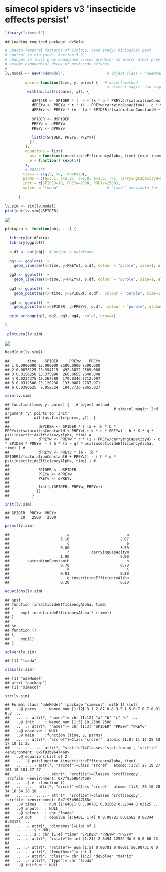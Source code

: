 simecol spiders v3 'insecticide effects persist'
================

``` r
library("simecol")
```

    ## Loading required package: deSolve

``` r
# Spacio-Temporal Patterns of Ecology, case study: biological pest
# control in vineyards. Section 5.2
# changes in local prey abundance causes predator to search other prey habitats  
# assume exponential decay of pesticide effects
#
lv.model <- new("odeModel",                   # object class = 'odeModel'
                
         main = function(time, y, parms) {   # object method
                                              # simecol magic: 2nd argument 'y' points to 'init'
          with(as.list(c(parms, y)), {

            dSPIDER <- SPIDER * ( -a + (k * b * PREYv)/(saturationConstantH + PREYv) + k * c * PREYw) - h * K * q * psi(insecticideEfficiencyAlpha, time) # 
            dPREYw <- PREYw * r * (1 - PREYw/carryingCapacityW) - c * SPIDER * PREYw  - ( h * (1 - q) * psi(insecticideEfficiencyAlpha, time) ) #
            dPREYv <- PREYv * (e - (b * SPIDER)/(saturationConstantH + PREYv)) - ( h * q * psi(insecticideEfficiencyAlpha, time) ) # 
            
            SPIDER <- dSPIDER
            PREYw <- dPREYw
            PREYv <- dPREYv
          
            list(c(SPIDER, PREYw, PREYv))
           })
         },
         equations = list(
           psi = function(insecticideEfficiencyAlpha, time) {exp(-insecticideEfficiencyAlpha*(time))},
           e = function() {exp(1)}
         ),
         #.0078125
        times = seq(0, 50, .0078125), 
        parms = c(a=3.1, b=2.87, c=0.8, e=3.5, r=1, carryingCapacityW=5, saturationConstantH=0.7, h=0.7, k=0.01, K=0.8, q=0.2, insecticideEfficiencyAlpha=0.2),
        init = c(SPIDER=10, PREYw=2500, PREYv=2500),
        solver = "lsoda"                      # 'lsoda' available for 'odemodel' class
        
      )
```

``` r
lv.sim <- sim(lv.model)
plot(out(lv.sim)$SPIDER)
```

![](spiders-v3_files/figure-markdown_github/unnamed-chunk-2-1.png)

``` r
plotupca <- function(obj, ...) {
  
  library(gridExtra)
  library(ggplot2)
  
  o.df <- out(obj)  # output a dataframe
  
  gg1 <- ggplot()  +
    geom_line(aes(x=time, y=PREYw), o.df, colour = "purple", size=1, alpha=0.8)  
  
  gg2 <- ggplot()  +
    geom_line(aes(x=time, y=PREYv), o.df, colour = "purple", size=1, alpha=0.8) 
  
  gg3 <- ggplot()  +
    geom_point(aes(x=time, y=SPIDER), o.df,  colour = "purple", size=1, alpha=0.6) 
  
  gg4 <- ggplot()  +
    geom_point(aes(x=SPIDER, y=PREYw), o.df,  colour = "purple", alpha=0.6) 
  
  grid.arrange(gg1, gg2, gg3, gg4, ncol=1, nrow=4)

}
```

``` r
 plotupca(lv.sim)
```

![](spiders-v3_files/figure-markdown_github/unnamed-chunk-4-1.png)

``` r
head(out(lv.sim))
```

    ##        time    SPIDER     PREYw    PREYv
    ## 1 0.0000000 10.000000 2500.0000 2500.000
    ## 2 0.0078125 10.394115  492.3822 2569.068
    ## 3 0.0156250 10.375990  266.0655 2640.048
    ## 4 0.0234375 10.267589  179.0346 2712.997
    ## 5 0.0312500 10.120238  133.0887 2787.971
    ## 6 0.0390625  9.952524  104.7736 2865.027

``` r
main(lv.sim)
```

    ## function(time, y, parms) {   # object method
    ##                                               # simecol magic: 2nd argument 'y' points to 'init'
    ##           with(as.list(c(parms, y)), {
    ## 
    ##             dSPIDER <- SPIDER * ( -a + (k * b * PREYv)/(saturationConstantH + PREYv) + k * c * PREYw) - h * K * q * psi(insecticideEfficiencyAlpha, time) # 
    ##             dPREYw <- PREYw * r * (1 - PREYw/carryingCapacityW) - c * SPIDER * PREYw  - ( h * (1 - q) * psi(insecticideEfficiencyAlpha, time) ) #
    ##             dPREYv <- PREYv * (e - (b * SPIDER)/(saturationConstantH + PREYv)) - ( h * q * psi(insecticideEfficiencyAlpha, time) ) # 
    ##             
    ##             SPIDER <- dSPIDER
    ##             PREYw <- dPREYw
    ##             PREYv <- dPREYv
    ##           
    ##             list(c(SPIDER, PREYw, PREYv))
    ##            })
    ##          }

``` r
init(lv.sim)
```

    ## SPIDER  PREYw  PREYv 
    ##     10   2500   2500

``` r
parms(lv.sim)
```

    ##                          a                          b 
    ##                       3.10                       2.87 
    ##                          c                          e 
    ##                       0.80                       3.50 
    ##                          r          carryingCapacityW 
    ##                       1.00                       5.00 
    ##        saturationConstantH                          h 
    ##                       0.70                       0.70 
    ##                          k                          K 
    ##                       0.01                       0.80 
    ##                          q insecticideEfficiencyAlpha 
    ##                       0.20                       0.20

``` r
equations(lv.sim)
```

    ## $psi
    ## function (insecticideEfficiencyAlpha, time) 
    ## {
    ##     exp(-insecticideEfficiencyAlpha * (time))
    ## }
    ## 
    ## $e
    ## function () 
    ## {
    ##     exp(1)
    ## }

``` r
solver(lv.sim)
```

    ## [1] "lsoda"

``` r
class(lv.sim)
```

    ## [1] "odeModel"
    ## attr(,"package")
    ## [1] "simecol"

``` r
str(lv.sim)
```

    ## Formal class 'odeModel' [package "simecol"] with 10 slots
    ##   ..@ parms    : Named num [1:12] 3.1 2.87 0.8 3.5 1 5 0.7 0.7 0.01 0.8 ...
    ##   .. ..- attr(*, "names")= chr [1:12] "a" "b" "c" "e" ...
    ##   ..@ init     : Named num [1:3] 10 2500 2500
    ##   .. ..- attr(*, "names")= chr [1:3] "SPIDER" "PREYw" "PREYv"
    ##   ..@ observer : NULL
    ##   ..@ main     :function (time, y, parms)  
    ##   .. ..- attr(*, "srcref")=Class 'srcref'  atomic [1:8] 11 17 25 10 17 10 11 25
    ##   .. .. .. ..- attr(*, "srcfile")=Classes 'srcfilecopy', 'srcfile' <environment: 0x7f93b9647468> 
    ##   ..@ equations:List of 2
    ##   .. ..$ psi:function (insecticideEfficiencyAlpha, time)  
    ##   .. .. ..- attr(*, "srcref")=Class 'srcref'  atomic [1:8] 27 18 27 101 18 101 27 27
    ##   .. .. .. .. ..- attr(*, "srcfile")=Classes 'srcfilecopy', 'srcfile' <environment: 0x7f93b9647468> 
    ##   .. ..$ e  :function ()  
    ##   .. .. ..- attr(*, "srcref")=Class 'srcref'  atomic [1:8] 28 16 28 34 16 34 28 28
    ##   .. .. .. .. ..- attr(*, "srcfile")=Classes 'srcfilecopy', 'srcfile' <environment: 0x7f93b9647468> 
    ##   ..@ times    : num [1:6401] 0 0.00781 0.01562 0.02344 0.03125 ...
    ##   ..@ inputs   : NULL
    ##   ..@ solver   : chr "lsoda"
    ##   ..@ out      : deSolve [1:6401, 1:4] 0 0.00781 0.01562 0.02344 0.03125 ...
    ##   .. ..- attr(*, "dimnames")=List of 2
    ##   .. .. ..$ : NULL
    ##   .. .. ..$ : chr [1:4] "time" "SPIDER" "PREYw" "PREYv"
    ##   .. ..- attr(*, "istate")= int [1:21] 2 6494 12989 NA 6 6 0 68 23 NA ...
    ##   .. ..- attr(*, "rstate")= num [1:5] 0.00781 0.00781 50.00731 0 0
    ##   .. ..- attr(*, "lengthvar")= int 3
    ##   .. ..- attr(*, "class")= chr [1:2] "deSolve" "matrix"
    ##   .. ..- attr(*, "type")= chr "lsoda"
    ##   ..@ initfunc : NULL
